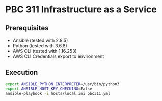 # PBC 311 Infrastructure as a Service

## Prerequisites

* Ansible (tested with 2.8.5)
* Python (tested with 3.6.8)
* AWS CLI (tested with 1.16.253)
* AWS CLI Credentials export to environment

## Execution

```bash
export ANSIBLE_PYTHON_INTERPRETER=/usr/bin/python3
export ANSIBLE_HOST_KEY_CHECKING=False
ansible-playbook -i hosts/local.ini pbc311.yml
```
